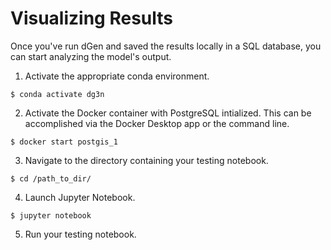 # Visualizing Results

Once you've run dGen and saved the results locally in a SQL database, you can
start analyzing the model's output.

1. Activate the appropriate conda environment.

`$ conda activate dg3n`

2. Activate the Docker container with PostgreSQL intialized. This can be
accomplished via the Docker Desktop app or the command line.

`$ docker start postgis_1`

3. Navigate to the directory containing your testing notebook.

`$ cd /path_to_dir/`

4. Launch Jupyter Notebook.

`$ jupyter notebook`

5. Run your testing notebook.
